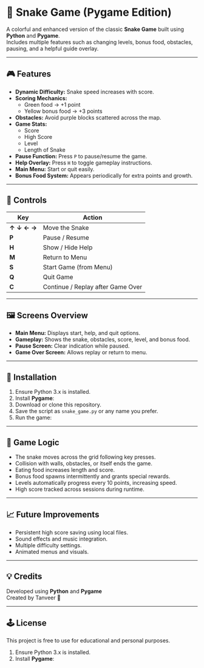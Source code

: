 # 🐍 Snake Game (Pygame Edition)

A colorful and enhanced version of the classic **Snake Game** built using **Python** and **Pygame**.  
Includes multiple features such as changing levels, bonus food, obstacles, pausing, and a helpful guide overlay.

---

## 🎮 Features

- **Dynamic Difficulty:** Snake speed increases with score.
- **Scoring Mechanics:**
  - Green food → +1 point
  - Yellow bonus food → +3 points
- **Obstacles:** Avoid purple blocks scattered across the map.
- **Game Stats:**
  - Score
  - High Score
  - Level
  - Length of Snake
- **Pause Function:** Press `P` to pause/resume the game.
- **Help Overlay:** Press `H` to toggle gameplay instructions.
- **Main Menu:** Start or quit easily.
- **Bonus Food System:** Appears periodically for extra points and growth.

---

## 🧩 Controls

| Key | Action |
|-----|--------|
| **↑ ↓ ← →** | Move the Snake |
| **P** | Pause / Resume |
| **H** | Show / Hide Help |
| **M** | Return to Menu |
| **S** | Start Game (from Menu) |
| **Q** | Quit Game |
| **C** | Continue / Replay after Game Over |

---

## 🖼️ Screens Overview

- **Main Menu:** Displays start, help, and quit options.
- **Gameplay:** Shows the snake, obstacles, score, level, and bonus food.
- **Pause Screen:** Clear indication while paused.
- **Game Over Screen:** Allows replay or return to menu.

---

## 🔧 Installation
1. Ensure Python 3.x is installed.
2. Install **Pygame**:
3. Download or clone this repository.
4. Save the script as `snake_game.py` or any name you prefer.
5. Run the game:


---

## 🧠 Game Logic

- The snake moves across the grid following key presses.
- Collision with walls, obstacles, or itself ends the game.
- Eating food increases length and score.
- Bonus food spawns intermittently and grants special rewards.
- Levels automatically progress every 10 points, increasing speed.
- High score tracked across sessions during runtime.

---

## 📈 Future Improvements

- Persistent high score saving using local files.
- Sound effects and music integration.
- Multiple difficulty settings.
- Animated menus and visuals.

---

## 💡 Credits

Developed using **Python** and **Pygame**  
Created by Tanveer 🎨

---

## 🕹️ License

This project is free to use for educational and personal purposes.

1. Ensure Python 3.x is installed.
2. Install **Pygame**:
